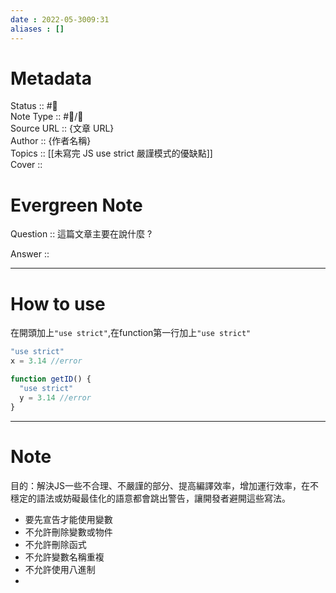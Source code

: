 ```yaml
---
date : 2022-05-3009:31
aliases : []
---
```

# Metadata
Status :: #🌱 <br>
Note Type :: #📨/📝 <br>
Source URL :: {文章 URL} <br>
Author :: {作者名稱} <br>
Topics :: [[未寫完 JS use strict 嚴謹模式的優缺點]] <br>
Cover ::

# Evergreen Note

Question :: 這篇文章主要在說什麼 ?

Answer ::

---

# How to use
在開頭加上`"use strict"`,在function第一行加上`"use strict"`
```js
"use strict"
x = 3.14 //error
```
```js
function getID() {
  "use strict"
  y = 3.14 //error
}
```

---

# Note
目的：解決JS一些不合理、不嚴謹的部分、提高編譯效率，增加運行效率，在不穩定的語法或妨礙最佳化的語意都會跳出警告，讓開發者避開這些寫法。
- 要先宣告才能使用變數
- 不允許刪除變數或物件
- 不允許刪除函式
- 不允許變數名稱重複
- 不允許使用八進制
- 